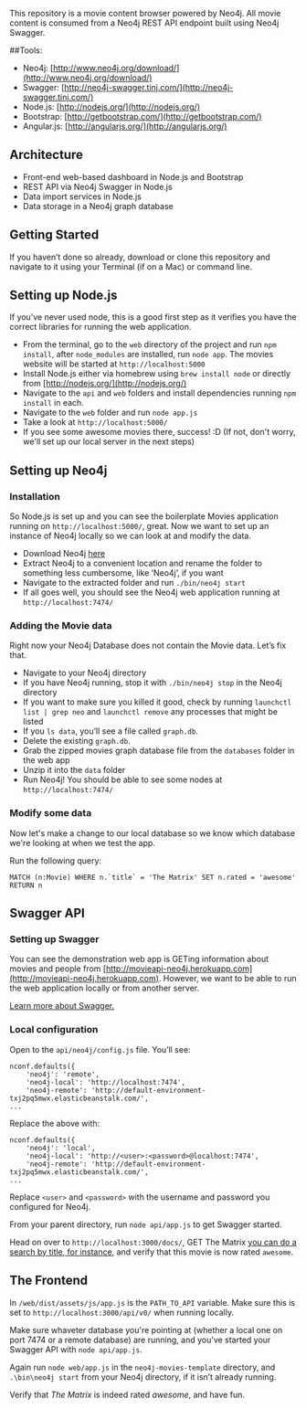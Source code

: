 This repository is a movie content browser powered by Neo4j. All movie content is consumed from a Neo4j REST API endpoint built using Neo4j Swagger.

##Tools:

* Neo4j: [http://www.neo4j.org/download/](http://www.neo4j.org/download/)
* Swagger: [http://neo4j-swagger.tinj.com/](http://neo4j-swagger.tinj.com/)
* Node.js: [http://nodejs.org/](http://nodejs.org/)
* Bootstrap: [http://getbootstrap.com/](http://getbootstrap.com/)
* Angular.js: [http://angularjs.org/](http://angularjs.org/)

## Architecture

* Front-end web-based dashboard in Node.js and Bootstrap
* REST API via Neo4j Swagger in Node.js
* Data import services in Node.js
* Data storage in a Neo4j graph database

## Getting Started

If you haven’t done so already, download or clone this repository and navigate to it using your Terminal (if on a Mac) or command line.

## Setting up Node.js

If you’ve never used node, this is a good first step as it verifies you have the correct libraries for running the web application. 

* From the terminal, go to the `web` directory of the project and run `npm install`, after `node_modules` are installed, run `node app`. The movies website will be started at `http://localhost:5000`
* Install Node.js either via homebrew using `brew install node` or directly from [http://nodejs.org/](http://nodejs.org/)
* Navigate to the `api` and `web` folders and install dependencies running  `npm install` in each.
* Navigate to the `web` folder and run `node app.js`
* Take a look at `http://localhost:5000/`
* If you see some awesome movies there, success! :D (If not, don't worry, we'll set up our local server in the next steps)

## Setting up Neo4j

### Installation
So Node.js is set up and you can see the boilerplate Movies application running on `http://localhost:5000/`, great. Now we want to set up an instance of Neo4j locally so we can look at and modify the data. 

* Download Neo4j [here](http://www.neo4j.org/download)
* Extract Neo4j to a convenient location and rename the folder to something less cumbersome, like ‘Neo4j’, if you want
* Navigate to the extracted folder and run `./bin/neo4j start` 
* If all goes well, you should see the Neo4j web application running at `http://localhost:7474/`

### Adding the Movie data

Right now your Neo4j Database does not contain the Movie data.  Let’s fix that. 

* Navigate to your Neo4j directory
* If you have Neo4j running, stop it with `./bin/neo4j stop` in the Neo4j directory
* If you want to make sure you killed it good, check by running `launchctl list | grep neo` and `launchctl remove` any processes that might be listed
* If you `ls data`, you’ll see a file called `graph.db`.
* Delete the existing `graph.db`.
* Grab the zipped movies graph database file from the `databases` folder in the web app
* Unzip it into the `data` folder
* Run Neo4j! You should be able to see some nodes at `http://localhost:7474/`

### Modify some data
Now let's make a change to our local database so we know which database we're looking at when we test the app.

Run the following query:

```
MATCH (n:Movie) WHERE n.`title` = 'The Matrix' SET n.rated = 'awesome' RETURN n
```

## Swagger API

### Setting up Swagger

You can see the demonstration web app is GETing information about movies and people from [http://movieapi-neo4j.herokuapp.com](http://movieapi-neo4j.herokuapp.com). However, we want to be able to run the web application locally or from another server.

[Learn more about Swagger.](http://neo4j-swagger.tinj.com/)

### Local configuration

Open to the `api/neo4j/config.js` file. You’ll see:

```
nconf.defaults({
    'neo4j': 'remote',
    'neo4j-local': 'http://localhost:7474',
    'neo4j-remote': 'http://default-environment-txj2pq5mwx.elasticbeanstalk.com/',
...
```

Replace the above with:

```
nconf.defaults({
    'neo4j': 'local',
    'neo4j-local': 'http://<user>:<password>@localhost:7474',
    'neo4j-remote': 'http://default-environment-txj2pq5mwx.elasticbeanstalk.com/',
...
```

Replace `<user>` and `<password>` with the username and password you configured for Neo4j.

From your parent directory, run `node api/app.js` to get Swagger started.

Head on over to `http://localhost:3000/docs/`, GET The Matrix [you can do a search by title, for instance](http://localhost:3000/docs/#!/movies/getMovieByTitle_get_3), and verify that this movie is now rated `awesome`.

## The Frontend
In `/web/dist/assets/js/app.js` is the `PATH_TO_API` variable. Make sure this is set to `http://localhost:3000/api/v0/` when running locally.

Make sure whaveter database you're pointing at (whether a local one on port 7474 or a remote database) are running, and you've started your Swagger API with `node api/app.js`. 

Again run `node web/app.js` in the `neo4j-movies-template` directory, and `.\bin\neo4j start` from your Neo4j directory, if it isn’t already running. 

Verify that *The Matrix* is indeed rated *awesome*, and have fun.